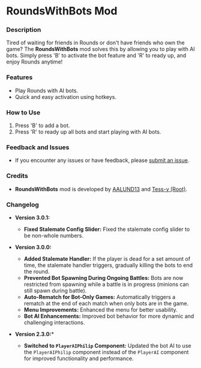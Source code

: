# RoundsWithBots Mod

### Description
Tired of waiting for friends in Rounds or don't have friends who own the game? The **RoundsWithBots** mod solves this by allowing you to play with AI bots. Simply press 'B' to activate the bot feature and 'R' to ready up, and enjoy Rounds anytime!

### Features
- Play Rounds with AI bots.
- Quick and easy activation using hotkeys.

### How to Use
1. Press 'B' to add a bot.
2. Press 'R' to ready up all bots and start playing with AI bots.

### Feedback and Issues
- If you encounter any issues or have feedback, please [submit an issue](https://github.com/AALUND13/RoundsWithBots/issues).

### Credits
- **RoundsWithBots** mod is developed by [AALUND13](https://github.com/AALUND13) and [Tess-y (Root)](https://github.com/Tess-y).

### Changelog
- **Version 3.0.1:**
	- **Fixed Stalemate Config Slider:** Fixed the stalemate config slider to be non-whole numbers.
	
- **Version 3.0.0:**
	- **Added Stalemate Handler:** If the player is dead for a set amount of time, the stalemate handler triggers, gradually killing the bots to end the round.
	- **Prevented Bot Spawning During Ongoing Battles:** Bots are now restricted from spawning while a battle is in progress (minions can still spawn during battle).
	- **Auto-Rematch for Bot-Only Games:** Automatically triggers a rematch at the end of each match when only bots are in the game.
	- **Menu Improvements:** Enhanced the menu for better usability.
	- **Bot AI Enhancements:** Improved bot behavior for more dynamic and challenging interactions.

- **Version 2.3.0:***
	- **Switched to `PlayerAIPhilip` Component:** Updated the bot AI to use the `PlayerAIPhilip` component instead of the `PlayerAI` component for improved functionality and performance.